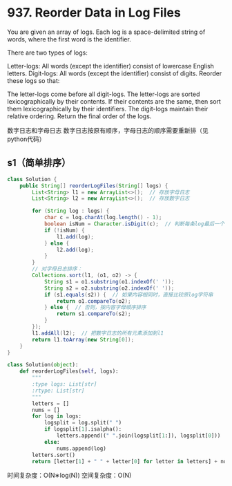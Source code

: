 # 937. Reorder Data in Log Files

You are given an array of logs. Each log is a space-delimited string of words, where the first word is the identifier.

There are two types of logs:

Letter-logs: All words (except the identifier) consist of lowercase English letters.
Digit-logs: All words (except the identifier) consist of digits.
Reorder these logs so that:

The letter-logs come before all digit-logs.
The letter-logs are sorted lexicographically by their contents. If their contents are the same, then sort them lexicographically by their identifiers.
The digit-logs maintain their relative ordering.
Return the final order of the logs.

数字日志和字母日志
数字日志按原有顺序，字母日志的顺序需要重新排（见python代码）
## s1（简单排序）
```java
class Solution {
    public String[] reorderLogFiles(String[] logs) {
        List<String> l1 = new ArrayList<>();  // 存放字母日志
        List<String> l2 = new ArrayList<>();  // 存放数字日志

        for (String log : logs) {
            char c = log.charAt(log.length() - 1);
            boolean isNum = Character.isDigit(c);  // 判断每条log最后一个字符是否为数字
            if (!isNum) {
                l1.add(log);
            } else {
                l2.add(log);
            }
        }
        // 对字母日志排序： 
        Collections.sort(l1, (o1, o2) -> {
            String s1 = o1.substring(o1.indexOf(' '));
            String s2 = o2.substring(o2.indexOf(' '));
            if (s1.equals(s2)) {  // 如果内容相同时，直接比较原log字符串
                return o1.compareTo(o2);
            } else {  // 否则，按内容字母顺序排序
                return s1.compareTo(s2);
            }
        });
        l1.addAll(l2);  // 把数字日志的所有元素添加到l1
        return l1.toArray(new String[0]);
    }
}
```

```python
class Solution(object):
    def reorderLogFiles(self, logs):
        """
        :type logs: List[str]
        :rtype: List[str]
        """
        letters = []
        nums = []
        for log in logs:
            logsplit = log.split(" ")
            if logsplit[1].isalpha():
                letters.append((" ".join(logsplit[1:]), logsplit[0]))
            else:
                nums.append(log)
        letters.sort()
        return [letter[1] + " " + letter[0] for letter in letters] + nums
```
时间复杂度：O(N∗log(N))
空间复杂度：O(N)